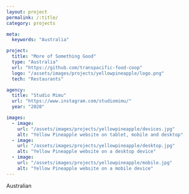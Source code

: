 ```yaml
---
layout: project
permalink: /:title/
category: projects

meta:
  keywords: "Australia"

project:
  title: "More of Something Good"
  type: "Australia"
  url: "https://github.com/transpacific-food-coop"
  logo: "/assets/images/projects/yellowpineapple/logo.png"
  tech: "Restaurants"

agency:
  title: "Studio Mimu"
  url: "https://www.instagram.com/studiomimu/"
  year: "2020"

images:
  - image:
    url: "/assets/images/projects/yellowpineapple/devices.jpg"
    alt: "Yellow Pineapple website on tablet, mobile and desktop"
  - image:
    url: "/assets/images/projects/yellowpineapple/desktop.jpg"
    alt: "Yellow Pineapple website on a desktop device"
  - image:
    url: "/assets/images/projects/yellowpineapple/mobile.jpg"
    alt: "Yellow Pineapple website on a mobile device"
---
```

<p>Australian</p>